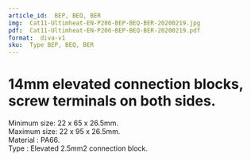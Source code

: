 ```yaml
---
article_id:  BEP, BEQ, BER
img:  Cat11-Ultimheat-EN-P206-BEP-BEQ-BER-20200219.jpg
pdf:  Cat11-Ultimheat-EN-P206-BEP-BEQ-BER-20200219.pdf
format:  diva-v1
sku:  Type BEP, BEQ, BER
---
```

# 14mm elevated connection blocks, screw terminals on both sides.

Minimum size: 22 x 65 x 26.5mm.  
Maximum size: 22 x 95 x 26.5mm.  
Material : PA66.  
Type : Elevated 2.5mm2 connection block.  


